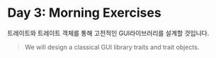 # Day 3: Morning Exercises

트레이트와 트레이트 객체를 통해 고전적인 GUI라이브러리를 설계할 것입니다.
> We will design a classical GUI library traits and trait objects.

